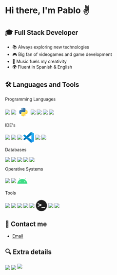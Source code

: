  Hi there, I'm Pablo ✌
=============
## 🎓 Full Stack Developer
- 📚 Always exploring new technologies
- 🎮 Big fan of videogames and game development
- 🎵 Music fuels my creativity
- 🌍 Fluent in Spanish & English


## 🛠 Languages and Tools 
<p>
    <p>
        Programming Languages
        <p>
            <img align="center" width="40px" src="https://cdn.iconscout.com/icon/free/png-512/java-43-569305.png"/> 
            <img align="center" width="30px" src="https://upload.wikimedia.org/wikipedia/commons/thumb/7/74/Kotlin_Icon.png/1200px-Kotlin_Icon.png"/> 
            <img align="center" width="40px" src="https://raw.githubusercontent.com/github/explore/80688e429a7d4ef2fca1e82350fe8e3517d3494d/topics/python/python.png"/>
            <img align="center" width="40px" src="https://cdn.icon-icons.com/icons2/844/PNG/512/HTML5_icon-icons.com_67090.png"/>
            <img align="center" width="30px" src="https://logodix.com/logo/1111652.png"/>   
            <img align="center" width="30px" src="https://cdn.icon-icons.com/icons2/2108/PNG/512/javascript_icon_130900.png"/>
            <img align="center" width="40px" src="https://upload.wikimedia.org/wikipedia/commons/thumb/2/27/PHP-logo.svg/2560px-PHP-logo.svg.png"/>
        </p>
    </p>
    <p>
        IDE's
        <p>
            <img align="center" width="35px" src="https://www.eclipse.org/downloads/images/committers.png"/>
            <img align="center" width="35px" src="https://upload.wikimedia.org/wikipedia/commons/thumb/c/c1/Android_Studio_icon_%282023%29.svg/2048px-Android_Studio_icon_%282023%29.svg.png"/>
            <img align="center" width="35px" src="https://upload.wikimedia.org/wikipedia/commons/thumb/5/59/Visual_Studio_Icon_2019.svg/125px-Visual_Studio_Icon_2019.svg.png"/>
            <img align="center" width="35px" src="https://raw.githubusercontent.com/github/explore/80688e429a7d4ef2fca1e82350fe8e3517d3494d/topics/visual-studio-code/visual-studio-code.png"/>
            <img align="center" width="35px" src="https://cdn.icon-icons.com/icons2/1381/PNG/512/intellij_93550.png"/>
            <img align="center" width="35px" src="https://cdn.icon-icons.com/icons2/1381/PNG/512/pycharm_93936.png"/>
        </p>
    </p>
    <p>
        Databases
        <p>
            <img align="center" width="38px" src="https://cdn.icon-icons.com/icons2/2415/PNG/512/mysql_original_wordmark_logo_icon_146417.png"/>
            <img align="center" width="38px" src="https://upload.wikimedia.org/wikipedia/commons/thumb/9/97/Sqlite-square-icon.svg/256px-Sqlite-square-icon.svg.png"/>
            <img align="center" width="28px" src="https://ravendb.net/wp-content/uploads/2021/03/Group-8093.png"/>
            <img align="center" width="38px" src="https://img.icons8.com/color/50/000000/mongodb.png"/>
            <img align="center" width="38px" src="https://mariadb.com/wp-content/uploads/2019/11/mariadb-logo-vert_blue-transparent.png"/>
        </p>
    </p>
    <p>
        Operative Systems
        <p>
            <img align="center" width="33px" src="https://cdn.icon-icons.com/icons2/836/PNG/512/Windows_Phone_icon-icons.com_66782.png"/>
            <img align="center" width="33px" src="https://cdn.icon-icons.com/icons2/46/PNG/128/linux_penguin_animal_9362.png"/>
            <img align="center" width="33px" src="https://raw.githubusercontent.com/github/explore/80688e429a7d4ef2fca1e82350fe8e3517d3494d/topics/android/android.png"/>
        </p>
    </p>
    <p>
        Tools
        <p>
            <img align="center" width="38px" src="https://cdn.icon-icons.com/icons2/2699/PNG/512/virtualbox_logo_icon_169253.png"/>
            <img align="center" width="38px" src="https://cdn-icons-png.flaticon.com/512/25/25231.png"/>
            <img align="center" width="50px" src="https://cdn.iconscout.com/icon/free/png-256/git-1-226092.png"/>
            <img align="center" width="35px" src="https://cdn.worldvectorlogo.com/logos/xampp.svg"/>
            <img align="center" width="38px" src="https://www.bairesdev.com/wp-content/uploads/2020/07/hibernate-java-framework-logo-01.png"/>
            <img align="center" width="38px" src="https://raw.githubusercontent.com/github/explore/d92924b1d925bb134e308bd29c9de6c302ed3beb/topics/terminal/terminal.png"/>
            <img align="center" width="50px" src="https://sps-lab.org/post/2024_windows_bash/featured.png"/>
            <img align="center" width="38px" src="https://cdn2.unrealengine.com/ue-logotype-2023-vertical-white-1686x2048-bbfded26daa7.png"/>
        </p>
    </p>
</p>
  
## :speech_balloon: Contact me 

<!--- [Linkedin](https://www.linkedin.com/in/smunozli)-->
- [Email](mailto:pablomunozlillo@gmail.com?subject=[GitHub]%20New%20Contact)


## 🔍 Extra details
<img align="center" src="https://github-readme-stats.vercel.app/api?username=haxgon&hide=issues&show_icons=true" />
<img align="center" src="https://github-readme-stats.vercel.app/api/top-langs/?username=haxgon&layout=compact" />
<img src="https://visitor-badge.laobi.icu/badge?page_id=haxgon.haxgon" />
<!--<details>
  <!--<summary>:zap: Recent GitHub Activity</summary>-->
  <!--DELETE_START_SECTION:activity-->
  <!--DELETE_END_SECTION:activity-->
<!--</details>-->
<!--</br>-->
